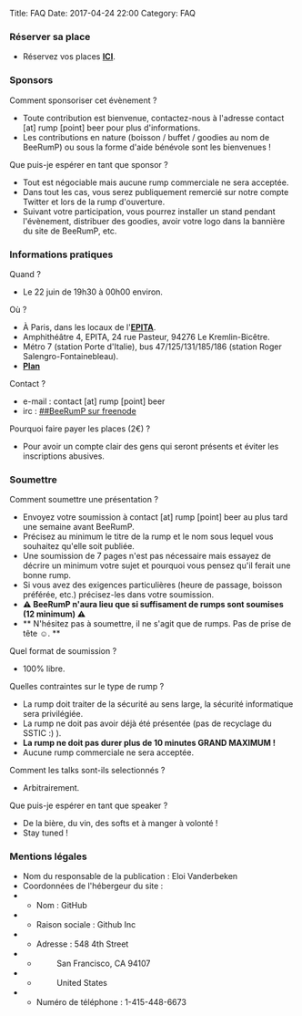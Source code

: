 Title: FAQ
Date: 2017-04-24 22:00
Category: FAQ


### Réserver sa place

* Réservez vos places **[ICI](https://www.helloasso.com/associations/beerump/evenements/beerump-2017 "lien de réservation des places")**.

### Sponsors

Comment sponsoriser cet évènement ?

* Toute contribution est bienvenue, contactez-nous à l'adresse contact [at] rump [point] beer pour plus d'informations.
* Les contributions en nature (boisson / buffet / goodies au nom de BeeRumP) ou sous la forme d'aide bénévole sont les bienvenues !

Que puis-je espérer en tant que sponsor ?

* Tout est négociable mais aucune rump commerciale ne sera acceptée.
* Dans tout les cas, vous serez publiquement remercié sur notre compte Twitter et lors de la rump d'ouverture.
* Suivant votre participation, vous pourrez installer un stand pendant l'évènement, distribuer des goodies, avoir votre logo dans la bannière du site de BeeRumP, etc.

### Informations pratiques

Quand ?

* Le 22 juin de 19h30 à 00h00 environ.

Où ?

* À Paris, dans les locaux de l'**[EPITA](http://www.epita.fr/contact-plan-acces-ecole.aspx "lien vers le site de l'EPITA")**.
* Amphithéâtre 4, EPITA, 24 rue Pasteur, 94276 Le Kremlin-Bicêtre.
* Métro 7 (station Porte d'Italie), bus 47/125/131/185/186 (station Roger Salengro-Fontainebleau).
* **[Plan](https://lse.epita.fr/images/plan-conferences.png "lien vers le plan d'accès à la conférence")**

Contact ?

* e-mail : contact [at] rump [point] beer
* irc : [##BeeRumP sur freenode](irc://chat.freenode.net:6667/##beerump "URI vers le chan IRC de BeeRumP")

Pourquoi faire payer les places (2€) ?

* Pour avoir un compte clair des gens qui seront présents et éviter les inscriptions abusives.

### Soumettre

Comment soumettre une présentation ?

* Envoyez votre soumission à contact [at] rump [point] beer au plus tard une semaine avant BeeRumP.
* Précisez au minimum le titre de la rump et le nom sous lequel vous souhaitez qu'elle soit publiée.
* Une soumission de 7 pages n'est pas nécessaire mais essayez de décrire un minimum votre sujet et pourquoi vous pensez qu'il ferait une bonne rump.
* Si vous avez des exigences particulières (heure de passage, boisson préférée, etc.) précisez-les dans votre soumission.
* **⚠ BeeRumP n'aura lieu que si suffisament de rumps sont soumises (12 minimum) ⚠**
* ** N'hésitez pas à soumettre,  il ne s'agit que de rumps. Pas de prise de tête ☺. **

Quel format de soumission ?

* 100% libre.

Quelles contraintes sur le type de rump ?

* La rump doit traiter de la sécurité au sens large, la sécurité informatique sera privilégiée.
* La rump ne doit pas avoir déjà été présentée (pas de recyclage du SSTIC :) ).
* **La rump ne doit pas durer plus de 10 minutes GRAND MAXIMUM !**
* Aucune rump commerciale ne sera acceptée.


Comment les talks sont-ils selectionnés ?

* Arbitrairement.

Que puis-je espérer en tant que speaker ?

* De la bière, du vin, des softs et à manger à volonté !
* Stay tuned !

### Mentions légales

* Nom du responsable de la publication : Eloi Vanderbeken
* Coordonnées de l'hébergeur du site :
* * Nom : GitHub
* * Raison sociale : Github Inc
* * Adresse : 548 4th Street
* * &nbsp;&nbsp;&nbsp;&nbsp;&nbsp;&nbsp;&nbsp;&nbsp;&nbsp;San Francisco, CA 94107
* * &nbsp;&nbsp;&nbsp;&nbsp;&nbsp;&nbsp;&nbsp;&nbsp;&nbsp;United States
* * Numéro de téléphone : 1-415-448-6673